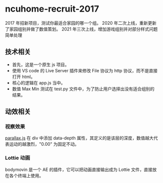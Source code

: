 # ncuhome-recruit-2017
2017 年招新项目，测试你最适合家园的哪一个组。
2020 年二次上线，重新更新了家园组别并做了数值策划。
2021 年三次上线，增加游戏组别并对部分样式问题简单处理

## 技术相关

* 首先，这是一个原生 js 项目。
* 使用 VS code 的 Live Server 插件来修改 File 协议为 http 协议，而不是直接打开 html。
* 核心的逻辑在 app.js 当中。
* 数值 Max Min 测试在 test.py 文件中，为了防止用户选择出没有适合组别的结果。

## 动效相关
### 视察效果
[parallax.js](http://matthew.wagerfield.com/parallax/)
在 div 中添加 data-depth 属性，其定义的是该层的深度，数值越大代表运动的越激烈，"0.00" 为固定不动。

### Lottie 动画
bodymovin 是一个 AE 的插件，它可以把动画直接输出成为 Lottie 文件，直接放在各个终端上使用。 
